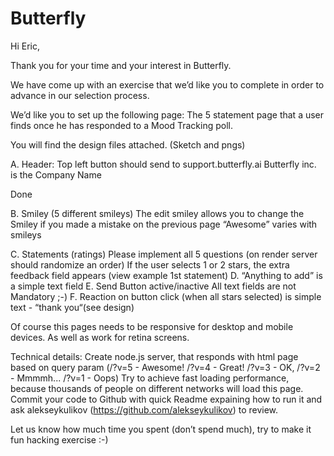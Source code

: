 # Butterfly

Hi Eric,

Thank you for your time and your interest in Butterfly.

We have come up with an exercise that we’d like you to complete in order to advance in our selection process.

We’d like you to set up the following page: 
The 5 statement page that a user finds once he has responded to a Mood Tracking poll.

You will find the design files attached. (Sketch and pngs)

A. Header:
Top left button should send to support.butterfly.ai
Butterfly inc. is the Company Name

Done

B. Smiley (5 different smileys)
The edit smiley allows you to change the Smiley if you made a mistake on the previous page
“Awesome” varies with smileys



C. Statements (ratings)
Please implement all 5 questions (on render server should randomize an order)
If the user selects 1 or 2 stars, the extra feedback field appears (view example 1st statement)
D. “Anything to add” is a simple text field
E. Send Button active/inactive 
All text fields are not Mandatory ;-)
F. Reaction on button click (when all stars selected) is simple text - “thank you“(see design)

Of course this pages needs to be responsive for desktop and mobile devices. As well as work for retina screens.

Technical details:
Create node.js server, that responds with html page based on query param (/?v=5 - Awesome! /?v=4 - Great! /?v=3 - OK, /?v=2 - Mmmmh... /?v=1 - Oops)
Try to achieve fast loading performance, because thousands of people on different networks will load this page.
Commit your code to Github with quick Readme expaining how to run it and ask alekseykulikov (https://github.com/alekseykulikov) to review.

Let us know how much time you spent (don’t spend much), try to make it fun hacking exercise :-)